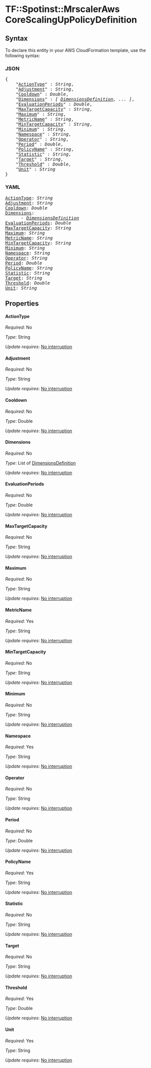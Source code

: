 # TF::Spotinst::MrscalerAws CoreScalingUpPolicyDefinition

## Syntax

To declare this entity in your AWS CloudFormation template, use the following syntax:

### JSON

<pre>
{
    "<a href="#actiontype" title="ActionType">ActionType</a>" : <i>String</i>,
    "<a href="#adjustment" title="Adjustment">Adjustment</a>" : <i>String</i>,
    "<a href="#cooldown" title="Cooldown">Cooldown</a>" : <i>Double</i>,
    "<a href="#dimensions" title="Dimensions">Dimensions</a>" : <i>[ <a href="dimensionsdefinition.md">DimensionsDefinition</a>, ... ]</i>,
    "<a href="#evaluationperiods" title="EvaluationPeriods">EvaluationPeriods</a>" : <i>Double</i>,
    "<a href="#maxtargetcapacity" title="MaxTargetCapacity">MaxTargetCapacity</a>" : <i>String</i>,
    "<a href="#maximum" title="Maximum">Maximum</a>" : <i>String</i>,
    "<a href="#metricname" title="MetricName">MetricName</a>" : <i>String</i>,
    "<a href="#mintargetcapacity" title="MinTargetCapacity">MinTargetCapacity</a>" : <i>String</i>,
    "<a href="#minimum" title="Minimum">Minimum</a>" : <i>String</i>,
    "<a href="#namespace" title="Namespace">Namespace</a>" : <i>String</i>,
    "<a href="#operator" title="Operator">Operator</a>" : <i>String</i>,
    "<a href="#period" title="Period">Period</a>" : <i>Double</i>,
    "<a href="#policyname" title="PolicyName">PolicyName</a>" : <i>String</i>,
    "<a href="#statistic" title="Statistic">Statistic</a>" : <i>String</i>,
    "<a href="#target" title="Target">Target</a>" : <i>String</i>,
    "<a href="#threshold" title="Threshold">Threshold</a>" : <i>Double</i>,
    "<a href="#unit" title="Unit">Unit</a>" : <i>String</i>
}
</pre>

### YAML

<pre>
<a href="#actiontype" title="ActionType">ActionType</a>: <i>String</i>
<a href="#adjustment" title="Adjustment">Adjustment</a>: <i>String</i>
<a href="#cooldown" title="Cooldown">Cooldown</a>: <i>Double</i>
<a href="#dimensions" title="Dimensions">Dimensions</a>: <i>
      - <a href="dimensionsdefinition.md">DimensionsDefinition</a></i>
<a href="#evaluationperiods" title="EvaluationPeriods">EvaluationPeriods</a>: <i>Double</i>
<a href="#maxtargetcapacity" title="MaxTargetCapacity">MaxTargetCapacity</a>: <i>String</i>
<a href="#maximum" title="Maximum">Maximum</a>: <i>String</i>
<a href="#metricname" title="MetricName">MetricName</a>: <i>String</i>
<a href="#mintargetcapacity" title="MinTargetCapacity">MinTargetCapacity</a>: <i>String</i>
<a href="#minimum" title="Minimum">Minimum</a>: <i>String</i>
<a href="#namespace" title="Namespace">Namespace</a>: <i>String</i>
<a href="#operator" title="Operator">Operator</a>: <i>String</i>
<a href="#period" title="Period">Period</a>: <i>Double</i>
<a href="#policyname" title="PolicyName">PolicyName</a>: <i>String</i>
<a href="#statistic" title="Statistic">Statistic</a>: <i>String</i>
<a href="#target" title="Target">Target</a>: <i>String</i>
<a href="#threshold" title="Threshold">Threshold</a>: <i>Double</i>
<a href="#unit" title="Unit">Unit</a>: <i>String</i>
</pre>

## Properties

#### ActionType

_Required_: No

_Type_: String

_Update requires_: [No interruption](https://docs.aws.amazon.com/AWSCloudFormation/latest/UserGuide/using-cfn-updating-stacks-update-behaviors.html#update-no-interrupt)

#### Adjustment

_Required_: No

_Type_: String

_Update requires_: [No interruption](https://docs.aws.amazon.com/AWSCloudFormation/latest/UserGuide/using-cfn-updating-stacks-update-behaviors.html#update-no-interrupt)

#### Cooldown

_Required_: No

_Type_: Double

_Update requires_: [No interruption](https://docs.aws.amazon.com/AWSCloudFormation/latest/UserGuide/using-cfn-updating-stacks-update-behaviors.html#update-no-interrupt)

#### Dimensions

_Required_: No

_Type_: List of <a href="dimensionsdefinition.md">DimensionsDefinition</a>

_Update requires_: [No interruption](https://docs.aws.amazon.com/AWSCloudFormation/latest/UserGuide/using-cfn-updating-stacks-update-behaviors.html#update-no-interrupt)

#### EvaluationPeriods

_Required_: No

_Type_: Double

_Update requires_: [No interruption](https://docs.aws.amazon.com/AWSCloudFormation/latest/UserGuide/using-cfn-updating-stacks-update-behaviors.html#update-no-interrupt)

#### MaxTargetCapacity

_Required_: No

_Type_: String

_Update requires_: [No interruption](https://docs.aws.amazon.com/AWSCloudFormation/latest/UserGuide/using-cfn-updating-stacks-update-behaviors.html#update-no-interrupt)

#### Maximum

_Required_: No

_Type_: String

_Update requires_: [No interruption](https://docs.aws.amazon.com/AWSCloudFormation/latest/UserGuide/using-cfn-updating-stacks-update-behaviors.html#update-no-interrupt)

#### MetricName

_Required_: Yes

_Type_: String

_Update requires_: [No interruption](https://docs.aws.amazon.com/AWSCloudFormation/latest/UserGuide/using-cfn-updating-stacks-update-behaviors.html#update-no-interrupt)

#### MinTargetCapacity

_Required_: No

_Type_: String

_Update requires_: [No interruption](https://docs.aws.amazon.com/AWSCloudFormation/latest/UserGuide/using-cfn-updating-stacks-update-behaviors.html#update-no-interrupt)

#### Minimum

_Required_: No

_Type_: String

_Update requires_: [No interruption](https://docs.aws.amazon.com/AWSCloudFormation/latest/UserGuide/using-cfn-updating-stacks-update-behaviors.html#update-no-interrupt)

#### Namespace

_Required_: Yes

_Type_: String

_Update requires_: [No interruption](https://docs.aws.amazon.com/AWSCloudFormation/latest/UserGuide/using-cfn-updating-stacks-update-behaviors.html#update-no-interrupt)

#### Operator

_Required_: No

_Type_: String

_Update requires_: [No interruption](https://docs.aws.amazon.com/AWSCloudFormation/latest/UserGuide/using-cfn-updating-stacks-update-behaviors.html#update-no-interrupt)

#### Period

_Required_: No

_Type_: Double

_Update requires_: [No interruption](https://docs.aws.amazon.com/AWSCloudFormation/latest/UserGuide/using-cfn-updating-stacks-update-behaviors.html#update-no-interrupt)

#### PolicyName

_Required_: Yes

_Type_: String

_Update requires_: [No interruption](https://docs.aws.amazon.com/AWSCloudFormation/latest/UserGuide/using-cfn-updating-stacks-update-behaviors.html#update-no-interrupt)

#### Statistic

_Required_: No

_Type_: String

_Update requires_: [No interruption](https://docs.aws.amazon.com/AWSCloudFormation/latest/UserGuide/using-cfn-updating-stacks-update-behaviors.html#update-no-interrupt)

#### Target

_Required_: No

_Type_: String

_Update requires_: [No interruption](https://docs.aws.amazon.com/AWSCloudFormation/latest/UserGuide/using-cfn-updating-stacks-update-behaviors.html#update-no-interrupt)

#### Threshold

_Required_: Yes

_Type_: Double

_Update requires_: [No interruption](https://docs.aws.amazon.com/AWSCloudFormation/latest/UserGuide/using-cfn-updating-stacks-update-behaviors.html#update-no-interrupt)

#### Unit

_Required_: Yes

_Type_: String

_Update requires_: [No interruption](https://docs.aws.amazon.com/AWSCloudFormation/latest/UserGuide/using-cfn-updating-stacks-update-behaviors.html#update-no-interrupt)


